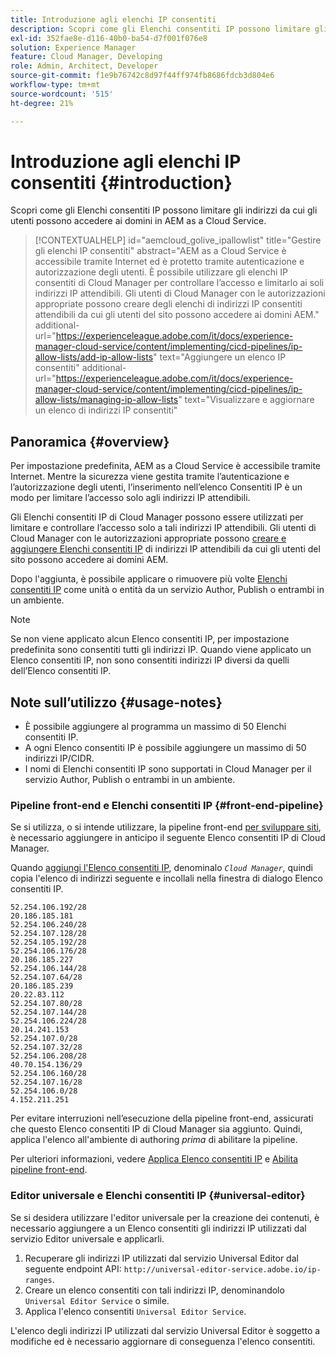 ```yaml
---
title: Introduzione agli elenchi IP consentiti
description: Scopri come gli Elenchi consentiti IP possono limitare gli indirizzi da cui gli utenti possono accedere ai domini in AEM as a Cloud Service.
exl-id: 352fae8e-d116-40b0-ba54-d7f001f076e8
solution: Experience Manager
feature: Cloud Manager, Developing
role: Admin, Architect, Developer
source-git-commit: f1e9b76742c8d97f44ff974fb8686fdcb3d804e6
workflow-type: tm+mt
source-wordcount: '515'
ht-degree: 21%

---
```



# Introduzione agli elenchi IP consentiti {#introduction}

Scopri come gli Elenchi consentiti IP possono limitare gli indirizzi da cui gli utenti possono accedere ai domini in AEM as a Cloud Service.

>[!CONTEXTUALHELP]
>id="aemcloud_golive_ipallowlist"
>title="Gestire gli elenchi IP consentiti"
>abstract="AEM as a Cloud Service è accessibile tramite Internet ed è protetto tramite autenticazione e autorizzazione degli utenti. È possibile utilizzare gli elenchi IP consentiti di Cloud Manager per controllare l’accesso e limitarlo ai soli indirizzi IP attendibili. Gli utenti di Cloud Manager con le autorizzazioni appropriate possono creare degli elenchi di indirizzi IP consentiti attendibili da cui gli utenti del sito possono accedere ai domini AEM."
>additional-url="https://experienceleague.adobe.com/it/docs/experience-manager-cloud-service/content/implementing/cicd-pipelines/ip-allow-lists/add-ip-allow-lists" text="Aggiungere un elenco IP consentiti"
>additional-url="https://experienceleague.adobe.com/it/docs/experience-manager-cloud-service/content/implementing/cicd-pipelines/ip-allow-lists/managing-ip-allow-lists" text="Visualizzare e aggiornare un elenco di indirizzi IP consentiti"

## Panoramica {#overview}

Per impostazione predefinita, AEM as a Cloud Service è accessibile tramite Internet. Mentre la sicurezza viene gestita tramite l’autenticazione e l’autorizzazione degli utenti, l’inserimento nell’elenco Consentiti IP è un modo per limitare l’accesso solo agli indirizzi IP attendibili.

Gli Elenchi consentiti IP di Cloud Manager possono essere utilizzati per limitare e controllare l’accesso solo a tali indirizzi IP attendibili. Gli utenti di Cloud Manager con le autorizzazioni appropriate possono [creare e aggiungere Elenchi consentiti IP](/help/implementing/cloud-manager/ip-allow-lists/add-ip-allow-lists.md) di indirizzi IP attendibili da cui gli utenti del sito possono accedere ai domini AEM.

Dopo l&#39;aggiunta, è possibile applicare o rimuovere più volte [Elenchi consentiti IP](/help/implementing/cloud-manager/ip-allow-lists/apply-allow-list.md) come unità o entità da un servizio Author, Publish o entrambi in un ambiente.

>[!NOTE]
>
>Se non viene applicato alcun Elenco consentiti IP, per impostazione predefinita sono consentiti tutti gli indirizzi IP. Quando viene applicato un Elenco consentiti IP, non sono consentiti indirizzi IP diversi da quelli dell’Elenco consentiti IP.

## Note sull’utilizzo {#usage-notes}

* È possibile aggiungere al programma un massimo di 50 Elenchi consentiti IP.
* A ogni Elenco consentiti IP è possibile aggiungere un massimo di 50 indirizzi IP/CIDR.
* I nomi di Elenchi consentiti IP sono supportati in Cloud Manager per il servizio Author, Publish o entrambi in un ambiente.

### Pipeline front-end e Elenchi consentiti IP {#front-end-pipeline}

Se si utilizza, o si intende utilizzare, la pipeline front-end [per sviluppare siti](/help/implementing/developing/introduction/developing-with-front-end-pipelines.md), è necessario aggiungere in anticipo il seguente Elenco consentiti IP di Cloud Manager.

Quando [aggiungi l&#39;Elenco consentiti IP](/help/implementing/cloud-manager/ip-allow-lists/add-ip-allow-lists.md#add-cm-allowlist), denominalo *`Cloud Manager`*, quindi copia l&#39;elenco di indirizzi seguente e incollali nella finestra di dialogo Elenco consentiti IP.

```text
52.254.106.192/28
20.186.185.181
52.254.106.240/28
52.254.107.128/28
52.254.105.192/28
52.254.106.176/28
20.186.185.227
52.254.106.144/28
52.254.107.64/28
20.186.185.239
20.22.83.112
52.254.107.80/28
52.254.107.144/28
52.254.106.224/28
20.14.241.153
52.254.107.0/28
52.254.107.32/28
52.254.106.208/28
40.70.154.136/29
52.254.106.160/28
52.254.107.16/28
52.254.106.0/28
4.152.211.251
```

Per evitare interruzioni nell’esecuzione della pipeline front-end, assicurati che questo Elenco consentiti IP di Cloud Manager sia aggiunto. Quindi, applica l&#39;elenco all&#39;ambiente di authoring *prima* di abilitare la pipeline.

Per ulteriori informazioni, vedere [Applica Elenco consentiti IP](/help/implementing/cloud-manager/ip-allow-lists/apply-allow-list.md) e [Abilita pipeline front-end](/help/sites-cloud/administering/site-creation/enable-front-end-pipeline.md).

### Editor universale e Elenchi consentiti IP {#universal-editor}

Se si desidera utilizzare l&#39;editor universale per la creazione dei contenuti, è necessario aggiungere a un Elenco consentiti gli indirizzi IP utilizzati dal servizio Editor universale e applicarli.

1. Recuperare gli indirizzi IP utilizzati dal servizio Universal Editor dal seguente endpoint API: `http://universal-editor-service.adobe.io/ip-ranges`.
1. Creare un elenco consentiti con tali indirizzi IP, denominandolo `Universal Editor Service` o simile.
1. Applica l&#39;elenco consentiti `Universal Editor Service`.

L&#39;elenco degli indirizzi IP utilizzati dal servizio Universal Editor è soggetto a modifiche ed è necessario aggiornare di conseguenza l&#39;elenco consentiti.
